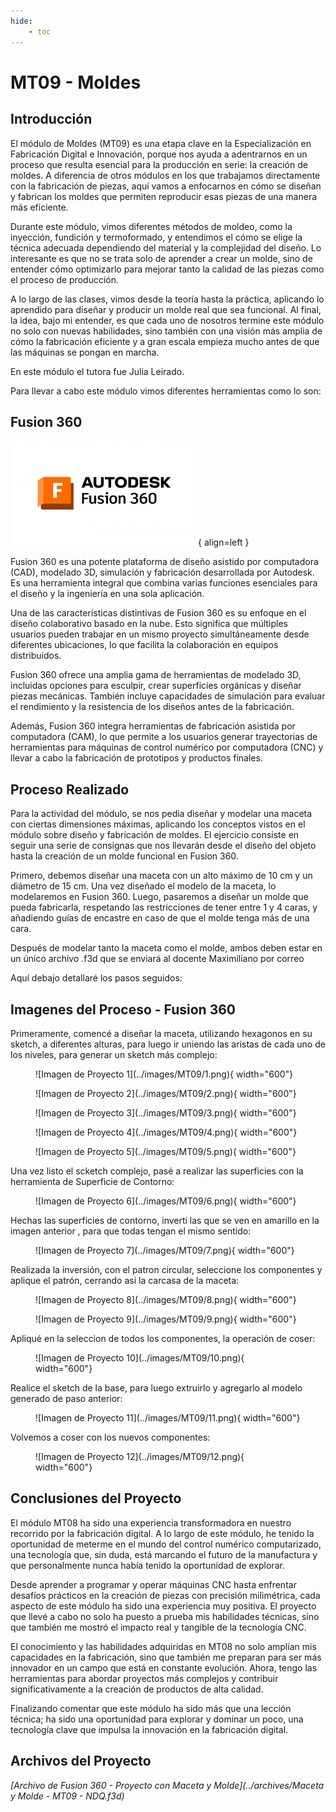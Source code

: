 ```yaml
---
hide:
    - toc
---
```


# MT09 - Moldes

## Introducción

El módulo de Moldes (MT09) es una etapa clave en la Especialización en Fabricación Digital e Innovación, porque nos ayuda a adentrarnos en un proceso que resulta esencial para la producción en serie: la creación de moldes. A diferencia de otros módulos en los que trabajamos directamente con la fabricación de piezas, aquí vamos a enfocarnos en cómo se diseñan y fabrican los moldes que permiten reproducir esas piezas de una manera más eficiente.

Durante este módulo, vimos diferentes métodos de moldeo, como la inyección, fundición y termoformado, y entendimos el cómo se elige la técnica adecuada dependiendo del material y la complejidad del diseño. Lo interesante es que no se trata solo de aprender a crear un molde, sino de entender cómo optimizarlo para mejorar tanto la calidad de las piezas como el proceso de producción.

A lo largo de las clases, vimos desde la teoría hasta la práctica, aplicando lo aprendido para diseñar y producir un molde real que sea funcional. Al final, la idea, bajo mi entender, es que cada uno de nosotros termine este módulo no solo con nuevas habilidades, sino también con una visión más amplia de cómo la fabricación eficiente y a gran escala empieza mucho antes de que las máquinas se pongan en marcha.

En este módulo el tutora fue Julia Leirado.

Para llevar a cabo este módulo vimos diferentes herramientas como lo son: 

## Fusion 360

![Imagen de Fusion 360](../images/MT02/fusion360.png#mt02){ align=left }


Fusion 360 es una potente plataforma de diseño asistido por computadora (CAD), modelado 3D, simulación y fabricación desarrollada por Autodesk. Es una herramienta integral que combina varias funciones esenciales para el diseño y la ingeniería en una sola aplicación.

Una de las características distintivas de Fusion 360 es su enfoque en el diseño colaborativo basado en la nube. Esto significa que múltiples usuarios pueden trabajar en un mismo proyecto simultáneamente desde diferentes ubicaciones, lo que facilita la colaboración en equipos distribuidos.

Fusion 360 ofrece una amplia gama de herramientas de modelado 3D, incluidas opciones para esculpir, crear superficies orgánicas y diseñar piezas mecánicas. También incluye capacidades de simulación para evaluar el rendimiento y la resistencia de los diseños antes de la fabricación.

Además, Fusion 360 integra herramientas de fabricación asistida por computadora (CAM), lo que permite a los usuarios generar trayectorias de herramientas para máquinas de control numérico por computadora (CNC) y llevar a cabo la fabricación de prototipos y productos finales.

## Proceso Realizado

Para la actividad del módulo, se nos pedia diseñar y modelar una maceta con ciertas dimensiones máximas, aplicando los conceptos vistos en el módulo sobre diseño y fabricación de moldes. El ejercicio consiste en seguir una serie de consignas que nos llevarán desde el diseño del objeto hasta la creación de un molde funcional en Fusion 360.

Primero, debemos diseñar una maceta con un alto máximo de 10 cm y un diámetro de 15 cm. Una vez diseñado el modelo de la maceta, lo modelaremos en Fusion 360. Luego, pasaremos a diseñar un molde que pueda fabricarla, respetando las restricciones de tener entre 1 y 4 caras, y añadiendo guías de encastre en caso de que el molde tenga más de una cara.

Después de modelar tanto la maceta como el molde, ambos deben estar en un único archivo .f3d que se enviará al docente Maximiliano por correo

Aquí debajo detallaré los pasos seguidos:

## Imagenes del Proceso - Fusion 360

Primeramente, comencé a diseñar la maceta, utilizando hexagonos en su sketch, a diferentes alturas, para luego ir uniendo las aristas de cada uno de los niveles, para generar un sketch más complejo:

<figure markdown="span">
  ![Imagen de Proyecto 1](../images/MT09/1.png){ width="600"}
</figure>

<figure markdown="span">
  ![Imagen de Proyecto 2](../images/MT09/2.png){ width="600"}
</figure>

<figure markdown="span">
  ![Imagen de Proyecto 3](../images/MT09/3.png){ width="600"}
</figure>

<figure markdown="span">
  ![Imagen de Proyecto 4](../images/MT09/4.png){ width="600"}
</figure>

<figure markdown="span">
  ![Imagen de Proyecto 5](../images/MT09/5.png){ width="600"}
</figure>

Una vez listo el scketch complejo, pasé a realizar las superficies con la herramienta de Superficie de Contorno:

<figure markdown="span">
  ![Imagen de Proyecto 6](../images/MT09/6.png){ width="600"}
</figure>

Hechas las superficies de contorno, inverti las que se ven en amarillo en la imagen anterior , para que todas tengan el mismo sentido:

<figure markdown="span">
  ![Imagen de Proyecto 7](../images/MT09/7.png){ width="600"}
</figure>

Realizada la inversión, con el patron circular, seleccione los componentes y aplique el patrón, cerrando asi la carcasa de la maceta:

<figure markdown="span">
  ![Imagen de Proyecto 8](../images/MT09/8.png){ width="600"}
</figure>

<figure markdown="span">
  ![Imagen de Proyecto 9](../images/MT09/9.png){ width="600"}
</figure>

Apliqué en la seleccion de todos los componentes, la operación de coser:

<figure markdown="span">
  ![Imagen de Proyecto 10](../images/MT09/10.png){ width="600"}
</figure>


Realice el sketch de la base, para luego extruirlo y agregarlo al modelo generado de paso anterior:

<figure markdown="span">
  ![Imagen de Proyecto 11](../images/MT09/11.png){ width="600"}
</figure>

Volvemos a coser con los nuevos componentes:

<figure markdown="span">
  ![Imagen de Proyecto 12](../images/MT09/12.png){ width="600"}
</figure>

## Conclusiones del Proyecto

El módulo MT08 ha sido una experiencia transformadora en nuestro recorrido por la fabricación digital. A lo largo de este módulo, he tenido la oportunidad de meterme en el mundo del control numérico computarizado, una tecnología que, sin duda, está marcando el futuro de la manufactura y que personalmente nunca había tenido la oportunidad de explorar.

Desde aprender a programar y operar máquinas CNC hasta enfrentar desafíos prácticos en la creación de piezas con precisión milimétrica, cada aspecto de este módulo ha sido una experiencia muy positiva. El proyecto que llevé a cabo no solo ha puesto a prueba mis habilidades técnicas, sino que también me mostró el impacto real y tangible de la tecnología CNC.

El conocimiento y las habilidades adquiridas en MT08 no solo amplían mis capacidades en la fabricación, sino que también me preparan para ser más innovador en un campo que está en constante evolución. Ahora, tengo las herramientas para abordar proyectos más complejos y contribuir significativamente a la creación de productos de alta calidad.

Finalizando comentar que este módulo ha sido más que una lección técnica; ha sido una oportunidad para explorar y dominar un poco, una tecnología clave que impulsa la innovación en la fabricación digital.

## Archivos del Proyecto

*[Archivo de Fusion 360 - Proyecto con Maceta y Molde](../archives/Maceta y Molde - MT09 - NDQ.f3d)*

